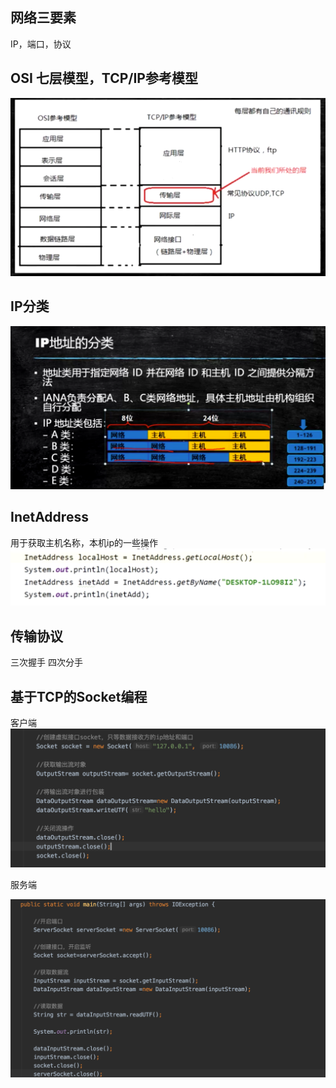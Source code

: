 ## 网络三要素

IP，端口，协议


## OSI 七层模型，TCP/IP参考模型

![title](https://raw.githubusercontent.com/zhouyubiu/gitnotes_images/master/gitnote/2020/05/26/1590425295998-1590425296022.png)


## IP分类

![title](https://raw.githubusercontent.com/zhouyubiu/gitnotes_images/master/gitnote/2020/05/26/1590425623287-1590425623292.png)




## InetAddress

用于获取主机名称，本机ip的一些操作 
![title](https://raw.githubusercontent.com/zhouyubiu/gitnotes_images/master/gitnote/2020/05/28/1590623379976-1590623380008.png)

## 传输协议

三次握手
四次分手

## 基于TCP的Socket编程 

客户端
![title](https://raw.githubusercontent.com/zhouyubiu/gitnotes_images/master/gitnote/2020/05/28/1590624627751-1590624627752.png)

服务端

![title](https://raw.githubusercontent.com/zhouyubiu/gitnotes_images/master/gitnote/2020/05/28/1590624596472-1590624596474.png)
